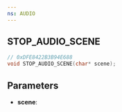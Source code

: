 ```yaml
---
ns: AUDIO
---
```

## STOP_AUDIO_SCENE

```c
// 0xDFE8422B3B94E688
void STOP_AUDIO_SCENE(char* scene);
```

## Parameters
* **scene**:

